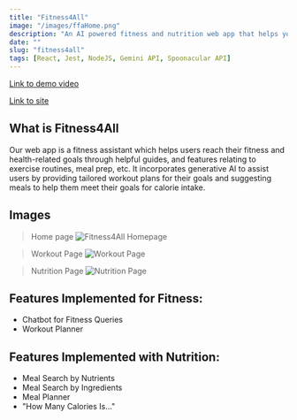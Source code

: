 ```yaml
---
title: "Fitness4All"
image: "/images/ffaHome.png"
description: "An AI powered fitness and nutrition web app that helps you meet your health goals."
date: ""
slug: "fitness4all"
tags: [React, Jest, NodeJS, Gemini API, Spoonacular API]
---
```


[Link to demo video](https://youtu.be/-VEksLdlR_U)

[Link to site](https://main.d2sv5fblr4mxtx.amplifyapp.com/)

## What is Fitness4All

Our web app is a fitness assistant which helps users reach their fitness and health-related goals through helpful guides, and features relating to exercise routines, meal prep, etc. It incorporates generative AI to assist users by providing tailored workout plans for their goals and suggesting meals to help them meet their goals for calorie intake.

## Images

> Home page
> ![Fitness4All Homepage](/images/ffaHome.png)

> Workout Page
> ![Workout Page](/images/ffaworkouts.png)

> Nutrition Page
> ![Nutrition Page](/images/ffanutri.png)

## Features Implemented for Fitness:

- Chatbot for Fitness Queries
- Workout Planner

## Features Implemented with Nutrition:

- Meal Search by Nutrients
- Meal Search by Ingredients
- Meal Planner
- "How Many Calories Is…"
